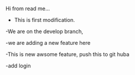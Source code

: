 Hi from read me...
- This is first modification.

-We are on the develop branch, 

-we are adding a new feature here

-This is new awsome feature, push this to git huba

-add login